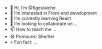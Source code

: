 - 👋 Hi, I’m @Sgeulaiche
- 👀 I’m interested in Front-end development
- 🌱 I’m currently learning React
- 💞️ I’m looking to collaborate on ...
- 📫 How to reach me ...
- 😄 Pronouns: She/her
- ⚡ Fun fact: ...

<!---
Sgeulaiche/Sgeulaiche is a ✨ special ✨ repository because its `README.md` (this file) appears on your GitHub profile.
You can click the Preview link to take a look at your changes.
--->
